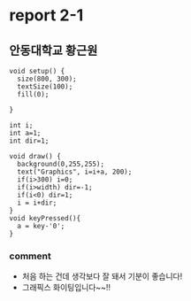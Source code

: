 # report 2-1
## 안동대학교 황근원

``` 
void setup() {
  size(800, 300);
  textSize(100);
  fill(0);
  
}

int i;
int a=1;
int dir=1;

void draw() {
  background(0,255,255);
  text("Graphics", i=i+a, 200);
  if(i>300) i=0;
  if(i>width) dir=-1;
  if(i<0) dir=1;
  i = i+dir;
}
void keyPressed(){
  a = key-'0';
}
```
### comment
* 처음 하는 건데 생각보다 잘 돼서 기분이 좋습니다!
* 그래픽스 화이팅입니다~~!!
